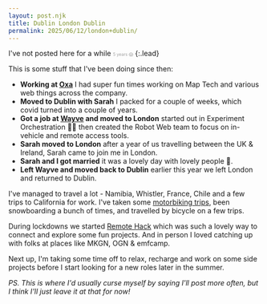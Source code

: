 ```yaml
---
layout: post.njk
title: Dublin London Dublin
permalink: 2025/06/12/london+dublin/
---
```


I've not posted here for a while <small style="opacity:0.4; font-size: .6em">5 years 😱</small>
{:.lead}

This is some stuff that I've been doing since then:

- **Working at [Oxa](https://oxa.tech)** I had super fun times working on Map Tech and various web things across the company.
- **Moved to Dublin with Sarah** I packed for a couple of weeks, which covid turned into a couple of years.
- **Got a job at [Wayve](https://wayve.ai) and moved to London** started out in Experiment Orchestration 🙅🫶 then created the Robot Web team to focus on in-vehicle and remote access tools.
- **Sarah moved to London** after a year of us travelling between the UK & Ireland, Sarah came to join me in London.
- **Sarah and I got married** it was a lovely day with lovely people 🥰.
- **Left Wayve and moved back to Dublin** earlier this year we left London and returned to Dublin.

I've managed to travel a lot - Namibia, Whistler, France, Chile and a few trips to California for work. I've taken some [motorbiking trips][motoreuro], been snowboarding a bunch of times, and travelled by bicycle on a few trips.

During lockdowns we started [Remote Hack](https://remotehack.space/) which was such a lovely way to connect and explore some fun projects. And in person I loved catching up with folks at places like MKGN, OGN & emfcamp.

Next up, I'm taking some time off to relax, recharge and work on some side projects before I start looking for a new roles later in the summer.

_PS. This is where I'd usually curse myself by saying I'll post more often, but I think I'll just leave it at that for now!_

[namibia]: https://www.instagram.com/stories/highlights/18265788283203054/
[whistler]: https://photos.app.goo.gl/8wprUEeQWT5YUsCQ8
[chile]: https://www.polarsteps.com/BenFoxall/15988218-chile
[motoreuro]: https://www.polarsteps.com/BenFoxall/5408429-motorbiking
